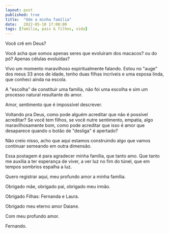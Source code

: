 ```yaml
---
layout: post
published: true
title:  "Ode a minha família"
date:   2022-05-10 17:00:00
tags: [família, pais & filhos, vida]
---
```


Você crê em Deus? 

Você acha que somos apenas seres que evoluiram dos macacos? ou do pó? Apenas células evoluídas?

Vivo um momento maravilhoso espiritualmente falando. Estou no "auge" dos meus 33 anos de idade, tenho duas filhas incríveis e uma esposa linda, que conheci ainda na escola. 

A "escolha" de constituir uma família, não foi uma escolha e sim um processo natural resultante do amor.

Amor, sentimento que é impossível descrever.

Voltando pra Deus, como pode alguém acreditar que não é possível acreditar? Se você tem filhos, se você nutre sentimento, empatia, algo maravilhosamente bom, como pode acreditar que isso é amor que desaparece quando o botão de "desliga" é apertado?

Não creio nisso, acho que aqui estamos construindo algo que vamos continuar semeando em outra dimensão.

Essa postagem é para agradecer minha família, que tanto amo. Que tanto me auxília a ter esperança de viver, a ver luz no fim do túnel, que em tempos sombrios espalha a luz.

Quero registrar aqui, meu profundo amor a minha família.

Obrigado mãe, obrigado pai, obrigado meu irmão.

Obrigado Filhas: Fernanda e Laura.

Obrigado meu eterno amor Daiane.

Com meu profundo amor.

Fernando.
